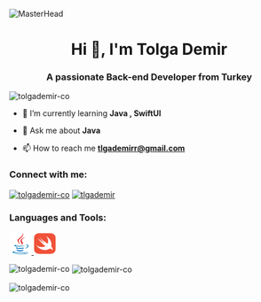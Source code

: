 ![MasterHead](https://scontent.fyei6-5.fna.fbcdn.net/v/t39.30808-6/517460670_10214114991465442_7449266211321155725_n.png?_nc_cat=100&ccb=1-7&_nc_sid=cc71e4&_nc_ohc=0ADgwCDzwZEQ7kNvwFkYdHC&_nc_oc=AdlqOQpta8yTG0Cf9pgyCskjKKlARstE1FBv0eNwCi6uRA9GxngQLIE09bXbAQ4Xef4&_nc_zt=23&_nc_ht=scontent.fyei6-5.fna&_nc_gid=2ls4RaBRRXxfzyXgMsSu8A&oh=00_AfWdMp8Lf9nA33_z5BQ4UoCsrmuvkEaeTv1UQsv8ooC8gg&oe=68A12AAC)





<h1 align="center">Hi 👋, I'm Tolga Demir</h1>
<h3 align="center">A passionate Back-end Developer from Turkey</h3>

<p align="left"> <img src="https://komarev.com/ghpvc/?username=tolgademir-co&label=Profile%20views&color=0e75b6&style=flat" alt="tolgademir-co" /> </p>

- 🌱 I’m currently learning **Java , SwiftUI**

- 💬 Ask me about **Java**

- 📫 How to reach me **tlgademirr@gmail.com**

<h3 align="left">Connect with me:</h3>
<p align="left">
<a href="https://linkedin.com/in/tolgademir-co" target="blank"><img align="center" src="https://raw.githubusercontent.com/rahuldkjain/github-profile-readme-generator/master/src/images/icons/Social/linked-in-alt.svg" alt="tolgademir-co" height="30" width="40" /></a>
<a href="https://instagram.com/tlgademir" target="blank"><img align="center" src="https://raw.githubusercontent.com/rahuldkjain/github-profile-readme-generator/master/src/images/icons/Social/instagram.svg" alt="tlgademir" height="30" width="40" /></a>
</p>

<h3 align="left">Languages and Tools:</h3>
<p align="left"> <a href="https://www.java.com" target="_blank" rel="noreferrer"> <img src="https://raw.githubusercontent.com/devicons/devicon/master/icons/java/java-original.svg" alt="java" width="40" height="40"/> </a> <a href="https://developer.apple.com/swift/" target="_blank" rel="noreferrer"> <img src="https://raw.githubusercontent.com/devicons/devicon/master/icons/swift/swift-original.svg" alt="swift" width="40" height="40"/> </a> </p>

<p><img align="left" src="https://github-readme-stats.vercel.app/api/top-langs?username=tolgademir-co&show_icons=true&locale=en&layout=compact" alt="tolgademir-co" /></p>

<p>&nbsp;<img align="center" src="https://github-readme-stats.vercel.app/api?username=tolgademir-co&show_icons=true&locale=en" alt="tolgademir-co" /></p>

<p><img align="center" src="https://github-readme-streak-stats.herokuapp.com/?user=tolgademir-co&" alt="tolgademir-co" /></p>
